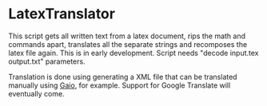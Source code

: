 # LatexTranslator
This script gets all written text from a latex document, rips the math and commands apart, translates all the separate strings and recomposes the latex file again.
This is in early development. Script needs "decode input.tex output.txt" parameters.

Translation is done using generating a XML file that can be translated manually using [Gaio](http://gaio.xunta.gal/Tradutor/traducir/doc?lang=gl), for example.
Support for Google Translate will eventually come.
